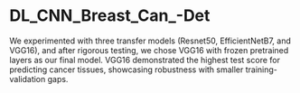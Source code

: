 # DL_CNN_Breast_Can_-Det
 We experimented with three transfer models (Resnet50, EfficientNetB7, and VGG16), and after rigorous testing, we chose VGG16 with frozen pretrained layers as our final model. VGG16 demonstrated the highest test score for predicting cancer tissues, showcasing robustness with smaller training-validation gaps.
